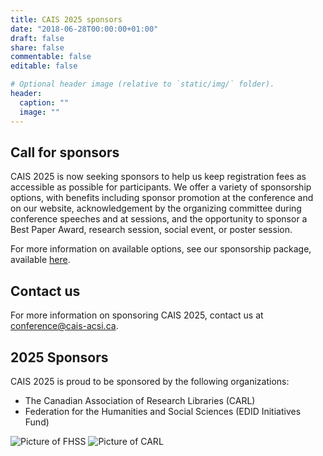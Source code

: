 ```yaml
---
title: CAIS 2025 sponsors
date: "2018-06-28T00:00:00+01:00"
draft: false
share: false
commentable: false
editable: false

# Optional header image (relative to `static/img/` folder).
header:
  caption: ""
  image: ""
---
```

## Call for sponsors

CAIS 2025 is now seeking sponsors to help us keep registration fees as accessible as possible for participants. We offer a variety of sponsorship options, with benefits including sponsor promotion at the conference and on our website, acknowledgement by the organizing committee during conference speeches and at sessions, and the opportunity to sponsor a Best Paper Award, research session, social event, or poster session. 

For more information on available options, see our sponsorship package, available [here](https://drive.google.com/file/d/1cMF1jdhfEx0iSyzZYlMe2sPcZdOB7PQj/view?usp=sharing).

## Contact us

For more information on sponsoring CAIS 2025, contact us at <a href=mailto:conference@cais-acsi.ca>conference@cais-acsi.ca</a>.

## 2025 Sponsors

CAIS 2025 is proud to be sponsored by the following organizations:

- The Canadian Association of Research Libraries (CARL)
- Federation for the Humanities and Social Sciences (EDID Initiatives Fund) 

![Picture of FHSS](/fhss.jpg)       ![Picture of CARL](/carl.png)

